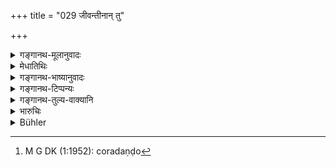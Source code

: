 +++
title = "029 जीवन्तीनान् तु"

+++

<details><summary>गङ्गानथ-मूलानुवादः</summary>

While these women are alive, if their relatives should appropriate their property,—on them the righteous king shall inflict the punishment of thieves.—(29)
</details>

<details><summary>मेधातिथिः</summary>

बान्धवानां स्त्रीधनम् अपहरताम् अयं **चोरदण्डः** । ते हि बहुभिर् उपधाभिर् अपहरन्ति । अस्वतन्त्रैषा स्त्री किं ददाति किं वा भुङ्क्ते वयम् अत्र स्वामिन इति अचौराशङ्कया चोरदण्डो विधीयते । **जीवन्तीनां** **तासां स्वबान्धवा** देवरादयस् तद्धनं **ये हरेयुस् ताञ् छिष्यात्** **पृथिवीपतिर्** निगृह्णीयात् । चौरदण्डो[^१२२] वक्ष्यमाणः-


[^१२२]:
     M G DK (1:1952): coradaṇḍo

- येन येन यथाङ्गेन स्तेनो नृषु विचेष्टते । 

- छेत्तव्यं तत् तद् एवान्यत् तन् मनोर् अनुशासनम् ॥ इति । (म्ध् ८.३३४)

स्वबन्धुभ्यश् चैतद् विशेषेण राज्ञा रक्षितव्यम् । चौररक्षा तु स्वराष्ट्रविषया विहिता ॥ ८.२९ ॥
</details>

<details><summary>गङ्गानथ-भाष्यानुवादः</summary>

This ‘punishment of thieves’ has been laid down for those relatives who should appropriate the property of women. They appropriate her property in manifold wavs; giving out., for instance, that—‘she is not mistress of herself as regards what she gives away and what she enjoys,—I am the real owner of the; property.’

It is in view of the possibility of people thinking that such misappropriators are not ‘thieves’ that the text lays down the ‘punishment of thieves’ for them.

‘*While they are alive, if the relations*’—brother-in-law and others—‘*should appropriate their property*,—*on them the king shall inflict punishment*,’—shall punish them.

The ‘punishment of thieves’ is going to be described later on (verse 334)—‘With whatever limb a thief operates against men, each of those limbs the King shall cut off, in order to prevent the repetition of the act.’

What the verse means is that the property of helpless women should be specially guarded against her own relations; guarding against thieves being the duty that has been laid down for the King as owing to the entire kingdom.—(29)
</details>

<details><summary>गङ्गानथ-टिप्पन्यः</summary>

This verse is quoted in *Mitākṣarā* (on 2.147), in support of the view that except the husband, no co-parcener should lay hands upon the property of women during their life-time;—in *Aparārka* (p. 752), to the effect that when the woman is *dead*, her relations do have a right to her *Strīdhana* property;—in *Vivādaratnākara* (p. 512); and in
*Vyavahāramayūkha* (p. 70).
</details>

<details><summary>गङ्गानथ-तुल्य-वाक्यानि</summary>

*Kātyāyana* (Aparārka, p. 752).—‘While the woman is alive, her husband
or sons or brother-in-law or relations have no power over her
*strīdhana*; if they take it from her, they should be punished.’

*Agnipnrāṇa* (Rājadharma, 222.21).—(Same as Manu.)
</details>

<details><summary>भारुचिः</summary>

जीवद्वचनान् मृतानां तासां बान्धवा एव यथा संनिकर्षं तदीयधनस्येषत इति ज्ञापयति । वक्ष्यति चानपत्यधनस्य सपिण्डादिषु प्रतिपत्तिम् । अत एव च चोरशङ्कायां चोरवत् ते दण्डम् अर्हन्ति । इदं चान्यद् इत्थंभूतम् एव प्रसङ्गाद् उच्यते —
</details>

<details><summary>Bühler</summary>

029	A righteous king must punish like thieves those relatives who appropriate the property of such females during their lifetime.
</details>
